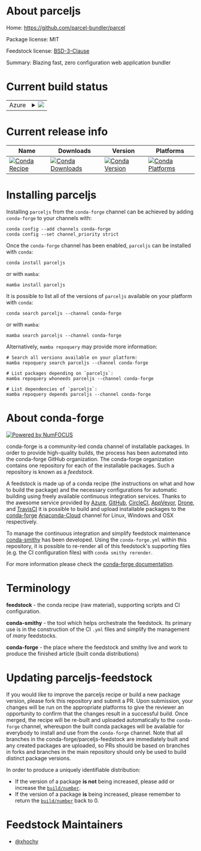About parceljs
==============

Home: https://github.com/parcel-bundler/parcel

Package license: MIT

Feedstock license: [BSD-3-Clause](https://github.com/conda-forge/parceljs-feedstock/blob/main/LICENSE.txt)

Summary: Blazing fast, zero configuration web application bundler

Current build status
====================


<table>
    
  <tr>
    <td>Azure</td>
    <td>
      <details>
        <summary>
          <a href="https://dev.azure.com/conda-forge/feedstock-builds/_build/latest?definitionId=12225&branchName=main">
            <img src="https://dev.azure.com/conda-forge/feedstock-builds/_apis/build/status/parceljs-feedstock?branchName=main">
          </a>
        </summary>
        <table>
          <thead><tr><th>Variant</th><th>Status</th></tr></thead>
          <tbody><tr>
              <td>linux_64_nodejs14</td>
              <td>
                <a href="https://dev.azure.com/conda-forge/feedstock-builds/_build/latest?definitionId=12225&branchName=main">
                  <img src="https://dev.azure.com/conda-forge/feedstock-builds/_apis/build/status/parceljs-feedstock?branchName=main&jobName=linux&configuration=linux_64_nodejs14" alt="variant">
                </a>
              </td>
            </tr><tr>
              <td>linux_64_nodejs16</td>
              <td>
                <a href="https://dev.azure.com/conda-forge/feedstock-builds/_build/latest?definitionId=12225&branchName=main">
                  <img src="https://dev.azure.com/conda-forge/feedstock-builds/_apis/build/status/parceljs-feedstock?branchName=main&jobName=linux&configuration=linux_64_nodejs16" alt="variant">
                </a>
              </td>
            </tr><tr>
              <td>linux_64_nodejs17</td>
              <td>
                <a href="https://dev.azure.com/conda-forge/feedstock-builds/_build/latest?definitionId=12225&branchName=main">
                  <img src="https://dev.azure.com/conda-forge/feedstock-builds/_apis/build/status/parceljs-feedstock?branchName=main&jobName=linux&configuration=linux_64_nodejs17" alt="variant">
                </a>
              </td>
            </tr><tr>
              <td>osx_64_nodejs14</td>
              <td>
                <a href="https://dev.azure.com/conda-forge/feedstock-builds/_build/latest?definitionId=12225&branchName=main">
                  <img src="https://dev.azure.com/conda-forge/feedstock-builds/_apis/build/status/parceljs-feedstock?branchName=main&jobName=osx&configuration=osx_64_nodejs14" alt="variant">
                </a>
              </td>
            </tr><tr>
              <td>osx_64_nodejs16</td>
              <td>
                <a href="https://dev.azure.com/conda-forge/feedstock-builds/_build/latest?definitionId=12225&branchName=main">
                  <img src="https://dev.azure.com/conda-forge/feedstock-builds/_apis/build/status/parceljs-feedstock?branchName=main&jobName=osx&configuration=osx_64_nodejs16" alt="variant">
                </a>
              </td>
            </tr><tr>
              <td>osx_64_nodejs17</td>
              <td>
                <a href="https://dev.azure.com/conda-forge/feedstock-builds/_build/latest?definitionId=12225&branchName=main">
                  <img src="https://dev.azure.com/conda-forge/feedstock-builds/_apis/build/status/parceljs-feedstock?branchName=main&jobName=osx&configuration=osx_64_nodejs17" alt="variant">
                </a>
              </td>
            </tr>
          </tbody>
        </table>
      </details>
    </td>
  </tr>
</table>

Current release info
====================

| Name | Downloads | Version | Platforms |
| --- | --- | --- | --- |
| [![Conda Recipe](https://img.shields.io/badge/recipe-parceljs-green.svg)](https://anaconda.org/conda-forge/parceljs) | [![Conda Downloads](https://img.shields.io/conda/dn/conda-forge/parceljs.svg)](https://anaconda.org/conda-forge/parceljs) | [![Conda Version](https://img.shields.io/conda/vn/conda-forge/parceljs.svg)](https://anaconda.org/conda-forge/parceljs) | [![Conda Platforms](https://img.shields.io/conda/pn/conda-forge/parceljs.svg)](https://anaconda.org/conda-forge/parceljs) |

Installing parceljs
===================

Installing `parceljs` from the `conda-forge` channel can be achieved by adding `conda-forge` to your channels with:

```
conda config --add channels conda-forge
conda config --set channel_priority strict
```

Once the `conda-forge` channel has been enabled, `parceljs` can be installed with `conda`:

```
conda install parceljs
```

or with `mamba`:

```
mamba install parceljs
```

It is possible to list all of the versions of `parceljs` available on your platform with `conda`:

```
conda search parceljs --channel conda-forge
```

or with `mamba`:

```
mamba search parceljs --channel conda-forge
```

Alternatively, `mamba repoquery` may provide more information:

```
# Search all versions available on your platform:
mamba repoquery search parceljs --channel conda-forge

# List packages depending on `parceljs`:
mamba repoquery whoneeds parceljs --channel conda-forge

# List dependencies of `parceljs`:
mamba repoquery depends parceljs --channel conda-forge
```


About conda-forge
=================

[![Powered by
NumFOCUS](https://img.shields.io/badge/powered%20by-NumFOCUS-orange.svg?style=flat&colorA=E1523D&colorB=007D8A)](https://numfocus.org)

conda-forge is a community-led conda channel of installable packages.
In order to provide high-quality builds, the process has been automated into the
conda-forge GitHub organization. The conda-forge organization contains one repository
for each of the installable packages. Such a repository is known as a *feedstock*.

A feedstock is made up of a conda recipe (the instructions on what and how to build
the package) and the necessary configurations for automatic building using freely
available continuous integration services. Thanks to the awesome service provided by
[Azure](https://azure.microsoft.com/en-us/services/devops/), [GitHub](https://github.com/),
[CircleCI](https://circleci.com/), [AppVeyor](https://www.appveyor.com/),
[Drone](https://cloud.drone.io/welcome), and [TravisCI](https://travis-ci.com/)
it is possible to build and upload installable packages to the
[conda-forge](https://anaconda.org/conda-forge) [Anaconda-Cloud](https://anaconda.org/)
channel for Linux, Windows and OSX respectively.

To manage the continuous integration and simplify feedstock maintenance
[conda-smithy](https://github.com/conda-forge/conda-smithy) has been developed.
Using the ``conda-forge.yml`` within this repository, it is possible to re-render all of
this feedstock's supporting files (e.g. the CI configuration files) with ``conda smithy rerender``.

For more information please check the [conda-forge documentation](https://conda-forge.org/docs/).

Terminology
===========

**feedstock** - the conda recipe (raw material), supporting scripts and CI configuration.

**conda-smithy** - the tool which helps orchestrate the feedstock.
                   Its primary use is in the construction of the CI ``.yml`` files
                   and simplify the management of *many* feedstocks.

**conda-forge** - the place where the feedstock and smithy live and work to
                  produce the finished article (built conda distributions)


Updating parceljs-feedstock
===========================

If you would like to improve the parceljs recipe or build a new
package version, please fork this repository and submit a PR. Upon submission,
your changes will be run on the appropriate platforms to give the reviewer an
opportunity to confirm that the changes result in a successful build. Once
merged, the recipe will be re-built and uploaded automatically to the
`conda-forge` channel, whereupon the built conda packages will be available for
everybody to install and use from the `conda-forge` channel.
Note that all branches in the conda-forge/parceljs-feedstock are
immediately built and any created packages are uploaded, so PRs should be based
on branches in forks and branches in the main repository should only be used to
build distinct package versions.

In order to produce a uniquely identifiable distribution:
 * If the version of a package **is not** being increased, please add or increase
   the [``build/number``](https://docs.conda.io/projects/conda-build/en/latest/resources/define-metadata.html#build-number-and-string).
 * If the version of a package **is** being increased, please remember to return
   the [``build/number``](https://docs.conda.io/projects/conda-build/en/latest/resources/define-metadata.html#build-number-and-string)
   back to 0.

Feedstock Maintainers
=====================

* [@xhochy](https://github.com/xhochy/)


